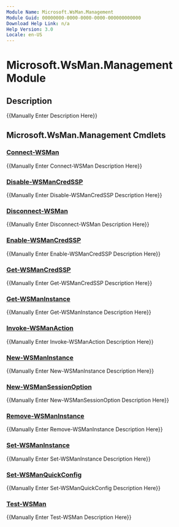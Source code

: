 ```yaml
---
Module Name: Microsoft.WsMan.Management
Module Guid: 00000000-0000-0000-0000-000000000000
Download Help Link: n/a
Help Version: 3.0
Locale: en-US
---
```


# Microsoft.WsMan.Management Module
## Description
{{Manually Enter Description Here}}

## Microsoft.WsMan.Management Cmdlets
### [Connect-WSMan](Connect-WSMan.md)
{{Manually Enter Connect-WSMan Description Here}}

### [Disable-WSManCredSSP](Disable-WSManCredSSP.md)
{{Manually Enter Disable-WSManCredSSP Description Here}}

### [Disconnect-WSMan](Disconnect-WSMan.md)
{{Manually Enter Disconnect-WSMan Description Here}}

### [Enable-WSManCredSSP](Enable-WSManCredSSP.md)
{{Manually Enter Enable-WSManCredSSP Description Here}}

### [Get-WSManCredSSP](Get-WSManCredSSP.md)
{{Manually Enter Get-WSManCredSSP Description Here}}

### [Get-WSManInstance](Get-WSManInstance.md)
{{Manually Enter Get-WSManInstance Description Here}}

### [Invoke-WSManAction](Invoke-WSManAction.md)
{{Manually Enter Invoke-WSManAction Description Here}}

### [New-WSManInstance](New-WSManInstance.md)
{{Manually Enter New-WSManInstance Description Here}}

### [New-WSManSessionOption](New-WSManSessionOption.md)
{{Manually Enter New-WSManSessionOption Description Here}}

### [Remove-WSManInstance](Remove-WSManInstance.md)
{{Manually Enter Remove-WSManInstance Description Here}}

### [Set-WSManInstance](Set-WSManInstance.md)
{{Manually Enter Set-WSManInstance Description Here}}

### [Set-WSManQuickConfig](Set-WSManQuickConfig.md)
{{Manually Enter Set-WSManQuickConfig Description Here}}

### [Test-WSMan](Test-WSMan.md)
{{Manually Enter Test-WSMan Description Here}}

